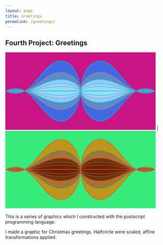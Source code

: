 ```yaml
---
layout: page
title: Greetings
permalink: /greetings/
---
```


<h2>Fourth Project: Greetings</h2>

![Folding](/assets/img/greetings2-1.jpg) | ![Folding](/assets/img/greetings2-2.jpg)

This is a series of graphics which I constructed with the postscript programming language.

I made a graphic for Christmas greetings. Halfcircle were scaled, affine transformations applied. 
